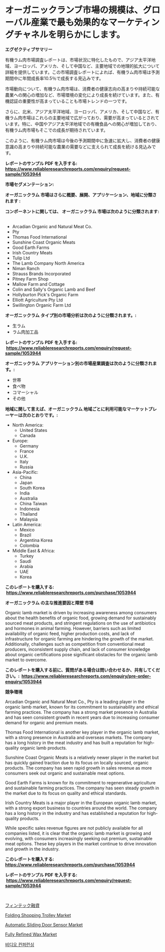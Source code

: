 <p><h1>オーガニックランブ市場の規模は、グローバル産業で最も効果的なマーケティングチャネルを明らかにします。</h1></p><p><strong>エグゼクティブサマリー</strong></p>
<p><p>有機ラム肉市場調査レポートは、市場状況に特化したもので、アジア太平洋地域、ヨーロッパ、アメリカ、そして中国など、主要地域での地理的拡大について詳細を提供しています。この市場調査レポートによれば、有機ラム肉市場は予測期間中に年間成長率10.5％で成長する見込みです。</p><p>市場動向について、有機ラム肉市場は、消費者の健康志向の高まりや持続可能な農業への関心の増加など、市場環境の変化により成長を続けています。また、有機認証の重要性が高まっていることも市場トレンドの一つです。</p><p>さらに、北米、アジア太平洋地域、ヨーロッパ、アメリカ、そして中国など、有機ラム肉市場はこれらの主要地域で広がっており、需要が高まっているとされています。特に、中国やアジア太平洋地域での有機食品への関心が増加しており、有機ラム肉市場もそこでの成長が期待されています。</p><p>このように、有機ラム肉市場は今後の予測期間中に急速に拡大し、消費者の健康意識の高まりや持続可能な農業の需要などに支えられて成長を続ける見込みです。</p></p>
<p><strong>レポートのサンプル PDF を入手する: <a href="https://www.reliableresearchreports.com/enquiry/request-sample/1053944">https://www.reliableresearchreports.com/enquiry/request-sample/1053944</a></strong></p>
<p><strong>市場セグメンテーション:</strong></p>
<p><strong> オーガニックラム 市場はさらに概要、展開、アプリケーション、地域に分類されます :</strong></p>
<p><strong>コンポーネントに関しては、 オーガニックラム 市場は次のように分類されます: &nbsp;</strong></p>
<p><ul><li>Arcadian Organic and Natural Meat Co.</li><li>Pty</li><li>Thomas Food International</li><li>Sunshine Coast Organic Meats</li><li>Good Earth Farms</li><li>Irish Country Meats</li><li>Tulip Ltd</li><li>The Lamb Company North America</li><li>Niman Ranch</li><li>Strauss Brands Incorporated</li><li>Pitney Farm Shop</li><li>Mallow Farm and Cottage</li><li>Colin and Sally's Organic Lamb and Beef</li><li>Hollyburton Pick's Organic Farm</li><li>Elliott Agriculture Pty Ltd</li><li>Swillington Organic Farm Ltd</li></ul></p>
<p><strong> オーガニックラム タイプ別の市場分析は次のように分類されます。:</strong></p>
<p><ul><li>生ラム</li><li>ラム肉加工品</li></ul></p>
<p><strong>レポートのサンプル PDF を入手する: &nbsp;<a href="https://www.reliableresearchreports.com/enquiry/request-sample/1053944">https://www.reliableresearchreports.com/enquiry/request-sample/1053944</a></strong></p>
<p><strong> オーガニックラム アプリケーション別の市場産業調査は次のように分類されます。:</strong></p>
<p><ul><li>世帯</li><li>食べ物</li><li>コマーシャル</li><li>その他</li></ul></p>
<p><strong>地域に関して言えば、オーガニックラム 地域ごとに利用可能なマーケットプレーヤーは次のとおりです。:</strong></p>
<p><ul>
    <li>
        North America:
        <ul>
            <li>United States</li>
            <li>Canada</li>
        </ul>
    </li>
    <li>
        Europe:
        <ul>
            <li>Germany</li>
            <li>France</li>
            <li>U.K.</li>
            <li>Italy</li>
            <li>Russia</li>
        </ul>
    </li>
    <li>
        Asia-Pacific:
        <ul>
            <li>China</li>
            <li>Japan</li>
            <li>South Korea</li>
            <li>India</li>
            <li>Australia</li>
            <li>China Taiwan</li>
            <li>Indonesia</li>
            <li>Thailand</li>
            <li>Malaysia</li>
        </ul>
    </li>
    <li>
        Latin America:
        <ul>
            <li>Mexico</li>
            <li>Brazil</li>
            <li>Argentina Korea</li>
            <li>Colombia</li>
        </ul>
    </li>
    <li>
        Middle East & Africa:
        <ul>
            <li>Turkey</li>
            <li>Saudi</li>
            <li>Arabia</li>
            <li>UAE</li>
            <li>Korea</li>
        </ul>
    </li>
    </ul></p>
<p><strong>このレポートを購入する: &nbsp;<a href="https://www.reliableresearchreports.com/purchase/1053944">https://www.reliableresearchreports.com/purchase/1053944</a></strong></p>
<p><strong>オーガニックラム の主な推進要因と障壁 市場</strong></p>
<p><p>Organic lamb market is driven by increasing awareness among consumers about the health benefits of organic food, growing demand for sustainably sourced meat products, and stringent regulations on the use of antibiotics and hormones in animal farming. However, barriers such as limited availability of organic feed, higher production costs, and lack of infrastructure for organic farming are hindering the growth of the market. Additionally, challenges such as competition from conventional meat producers, inconsistent supply chain, and lack of consumer knowledge about organic certifications pose significant obstacles for the organic lamb market to overcome.</p></p>
<p><strong>このレポートを購入する前に、質問がある場合は問い合わせるか、共有してください。:&nbsp; <a href="https://www.reliableresearchreports.com/enquiry/pre-order-enquiry/1053944">https://www.reliableresearchreports.com/enquiry/pre-order-enquiry/1053944</a></strong></p>
<p><strong>競争環境</strong></p>
<p><p>Arcadian Organic and Natural Meat Co., Pty is a leading player in the organic lamb market, known for its commitment to sustainability and ethical farming practices. The company has a strong market presence in Australia and has seen consistent growth in recent years due to increasing consumer demand for organic and premium meats.</p><p>Thomas Food International is another key player in the organic lamb market, with a strong presence in Australia and overseas markets. The company has a long history in the meat industry and has built a reputation for high-quality organic lamb products.</p><p>Sunshine Coast Organic Meats is a relatively newer player in the market but has quickly gained traction due to its focus on locally sourced, organic products. The company has seen rapid growth in sales revenue as more consumers seek out organic and sustainable meat options.</p><p>Good Earth Farms is known for its commitment to regenerative agriculture and sustainable farming practices. The company has seen steady growth in the market due to its focus on quality and ethical standards.</p><p>Irish Country Meats is a major player in the European organic lamb market, with a strong export business to countries around the world. The company has a long history in the industry and has established a reputation for high-quality products.</p><p>While specific sales revenue figures are not publicly available for all companies listed, it is clear that the organic lamb market is growing and evolving, with consumers increasingly seeking out premium, sustainable meat options. These key players in the market continue to drive innovation and growth in the industry.</p></p>
<p><strong>このレポートを購入する: &nbsp; <a href="https://www.reliableresearchreports.com/purchase/1053944">https://www.reliableresearchreports.com/purchase/1053944</a></strong></p>
<p><strong>レポートのサンプル PDF を入手する: &nbsp;<a href="https://www.reliableresearchreports.com/enquiry/request-sample/1053944">https://www.reliableresearchreports.com/enquiry/request-sample/1053944</a></strong><strong></strong></p>
<p>&nbsp;</p>
<p><p><a href="https://medium.com/@camron674/%E3%83%95%E3%82%A3%E3%83%B3%E3%83%86%E3%83%83%E3%82%AF%E3%83%AC%E3%83%B3%E3%83%87%E3%82%A3%E3%83%B3%E3%82%B0%E5%B8%82%E5%A0%B4%E3%81%AE%E3%83%A1%E3%83%88%E3%83%AA%E3%82%AF%E3%82%B9%E3%82%92%E8%A7%A3%E8%AA%AD%E3%81%99%E3%82%8B-%E5%B8%82%E5%A0%B4%E3%82%B7%E3%82%A7%E3%82%A2-%E3%83%88%E3%83%AC%E3%83%B3%E3%83%89-%E6%88%90%E9%95%B7%E3%83%91%E3%82%BF%E3%83%BC%E3%83%B3-b5c60d7628d3">フィンテック融資</a></p><p><a href="https://view.publitas.com/reportprime-1/folding-shopping-trolley-market-dynamics-2024-2031-also-about-its-market-trends-projections-and-opportunities/">Folding Shopping Trolley Market</a></p><p><a href="https://github.com/Krish2023na/Market-Research-Report-List-3/blob/main/automatic-sliding-door-sensor-market.md">Automatic Sliding Door Sensor Market</a></p><p><a href="https://boundless-drawbridge-702.notion.site/Decoding-the-Fully-Refined-Wax-Market-A-Deep-Dive-into-the-Latest-Market-Trends-Market-Segmentatio-da6bb9f6c8df40b08b2976748497538d">Fully Refined Wax Market</a></p><p><a href="https://github.com/vs10l4sfg5c/Market-Research-Report-List-1/blob/main/555021410752.md">비디오 컨퍼런싱</a></p></p>